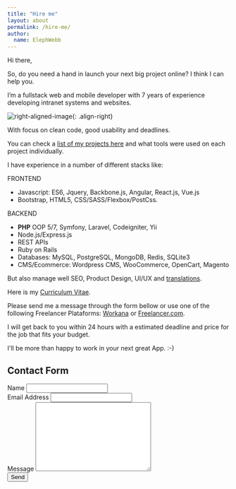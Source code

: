 ```yaml
---
title: "Hire me"
layout: about
permalink: /hire-me/
author:
  name: ElephWebb  
---
```

Hi there,

So, do you need a hand in launch your next big project online? I think I can help you.

I’m a fullstack web and mobile developer with 7 years of experience developing intranet systems and websites.

![right-aligned-image](https://elephwebb.github.io/assets/images/freelancer_work-320.jpg){: .align-right}

With focus on clean code, good usability and deadlines. 


You can check a [list of my projects here](/projects) and what tools were used on each project individually.

I have experience in a number of different stacks like: 

FRONTEND
- Javascript: ES6, Jquery, Backbone.js, Angular, React.js, Vue.js
- Bootstrap, HTML5, CSS/SASS/Flexbox/PostCss.

BACKEND
- **PHP** OOP 5/7, Symfony, Laravel, Codeigniter, Yii
- Node.js/Express.js
- REST APIs
- Ruby on Rails
- Databases: MySQL, PostgreSQL, MongoDB, Redis, SQLite3
- CMS/Ecommerce: Wordpress CMS, WooCommerce, OpenCart, Magento


But also manage well SEO, Product Design, UI/UX and [translations](https://getnative.me/user/8600). 

Here is my [Curriculum Vitae](/cv).

Please send me a message through the form bellow or use one of the following Freelancer Plataforms: [Workana](https://www.workana.com/freelancer/22c4385db2ad4f196384541a2314bda9) or [Freelancer.com](https://www.freelancer.com/u/ElephWebb).


I will get back to you within 24 hours with a estimated deadline and price for the job that fits your budget.


I'll be more than happy to work in your next great App. :-)

## Contact Form ##

<div id="contact">
  <form action="http://formspree.io/elephwebb@gmail.com" method="POST">
    <label for="name">Name</label>
    <input type="text" id="name" name="name" class="full-width"><br>
    <label for="email">Email Address</label>
    <input type="email" id="email" name="_replyto" class="full-width"><br>
    <label for="message">Message</label>
    <textarea name="message" id="message" cols="30" rows="10" class="full-width"></textarea><br>
    <input type="submit" value="Send" class="btn">
  </form>
</div>
